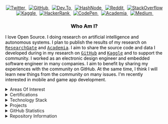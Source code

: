 [comment]: # "####################################################################"
[comment]: # "Social Networks"
[comment]: # "In this section, different social media links will be shared to"
[comment]: # "interact with the community. The order of the icons from left to"
[comment]: # "right is below:"
[comment]: # "1. Twitter"
[comment]: # "2. GitHub"
[comment]: # "3. HashNode"
[comment]: # "4. Reddit"
[comment]: # "5. StackOverflow"
[comment]: # "6. Kaggle"
[comment]: # "7. HackerRank"
[comment]: # "8. Academia"
[comment]: # "9. Medium"
[comment]: # "####################################################################"

<p align="center">
    <a href="https://twitter.com/sercansebetci" target="_blank" rel="nofollow">
        <img src="https://github.com/sebetci/sebetci/blob/main/images/networks/twitter.svg" alt="Twitter" width="30px" height="30px" />
    </a> &nbsp;
    <a href="https://github.com/sebetci" target="_blank" rel="nofollow">
        <img src="https://github.com/sebetci/sebetci/blob/main/images/networks/github.svg" alt="GitHub" width="30px" height="30px" />
    </a> &nbsp;
    <a href="https://dev.to/@sercan" target="_blank" rel="nofollow">
        <img src="https://github.com/sebetci/sebetci/blob/main/images/networks/dev.svg" alt="Dev.To" width="30px" height="30px" />
    </a> &nbsp;
    <a href="https://hashnode.com/@sercan" target="_blank" rel="nofollow">
        <img src="https://github.com/sebetci/sebetci/blob/main/images/networks/hashnode.svg" alt="HashNode" width="30px" height="30px" />
    </a> &nbsp;
    <a href="https://www.reddit.com/user/sercansebetci" target="_blank" rel="nofollow">
        <img src="https://github.com/sebetci/sebetci/blob/main/images/networks/reddit.svg" alt="Reddit" width="30px" height="30px" />
    </a> &nbsp;
    <a href="https://stackoverflow.com/users/15032688/" target="_blank" rel="nofollow">
        <img src="https://github.com/sebetci/sebetci/blob/main/images/networks/stackoverflow.svg" alt="StackOverflow" width="30px" height="30px" />
    </a> &nbsp;
    <a href="https://www.kaggle.com/sercansebetci" target="_blank" rel="nofollow">
        <img src="https://github.com/sebetci/sebetci/blob/main/images/networks/kaggle.svg" alt="Kaggle" width="30px" height="30px" />
    </a> &nbsp;
    <a href="https://www.hackerrank.com/sercansebetci" target="_blank" rel="nofollow" style="width:200%">
        <img src="https://github.com/sebetci/sebetci/blob/main/images/networks/hackerrank.svg" alt="HackerRank" width="30px" height="30px" />
    </a> &nbsp;
    <a href="https://codepen.io/sercansebetci" rel="nofollow" style="width:200%">
        <img src="https://github.com/sebetci/sebetci/blob/main/images/networks/codepen.svg" alt="CodePen" width="30px" height="30px" />
    </a> &nbsp;
    <a href="https://marmara.academia.edu/sercansebetci" target="_blank" rel="nofollow" style="width:200%">
        <img src="https://github.com/sebetci/sebetci/blob/main/images/networks/academia.svg" alt="Academia" width="30px" height="30px" />
    </a> &nbsp;
    <a href="https://medium.com/@sercansebetci" target="_blank" rel="nofollow" style="width:200%">
        <img src="https://github.com/sebetci/sebetci/blob/main/images/networks/medium.svg" alt="Medium" width="30px" height="30px" />
    </a> &nbsp;
</p>

[comment]: # "####################################################################"
[comment]: # "Personal Information"
[comment]: # "This partition should have the following components:"
[comment]: # "(1) Personal Education Information"
[comment]: # "(2) Personal and Global Purposes"
[comment]: # "(3) Personal and Global Goals"
[comment]: # "(4) Personal Interest"
[comment]: # "(5) Current Technology Stack"
[comment]: # "(6) Academic Manifesto"
[comment]: # "(7) Respect for Nature and Peope"
[comment]: # "(8) Good Statement of Intent"
[comment]: # "####################################################################"

<div class="header">   

<!-- Original Image Size: 208 x 58
<p align="center">
    <a href="https://stackoverflow.com/users/15032688/sercan-sebet%c3%a7i"><img src="https://stackoverflow.com/users/flair/15032688.png?theme=dark" width="166" height="46" alt="profile for Sercan Sebet&#231;i at Stack Overflow, Q&amp;A for professional and enthusiast programmers" title="profile for Sercan Sebet&#231;i at Stack Overflow, Q&amp;A for professional and enthusiast programmers"></a>
</p>
-->
    
<h3 style="color:black;" align="center">Who Am I?</h3>

<p style="color:black;">I love Open Source. I doing research on artificial intelligence and autonomous systems. I plan to publish the results of my research on <kbd><a href="https://www.researchgate.net/profile/Sercan_Sebetci2">ResearchGate</a></kbd>  and <kbd><a href="https://marmara.academia.edu/sercansebetci">Academia</a></kbd>. I aim to share the source code and data I developed during in my research on <kbd><a href="https://github.com/sebetci">GitHub</a></kbd> and <kbd><a href="https://www.kaggle.com/sercansebetci">Kaggle</a></kbd> and to support the community. I worked as an electronic design engineer and embedded software engineer in many companies. I aim to benefit by sharing my experiences with the community on GitHub. At the same time, I think I will learn new things from the community on many issues. I'm recently interested in mobile and game app development.
</p>
</div>

[comment]: # "####################################################################"
[comment]: # "Areas Of Interest"
[comment]: # "Technology space of interest will be listed in this section."
[comment]: # "####################################################################"

<details>
<summary>Areas Of Interest</summary>
    <p></p>
    <ul>
        <li>Space Technologies (Robotic and Communication Subsystems)</li>
        <li>Autonomous Unmanned Control Systems (UAVs, UUV, etc.)</li>
        <li>AI Technologies (Machine Learning, Artificial Neural Networks, Fuzzy Logic, etc.)</li>
        <li>Computer Vision (Real-Time Image Processing)</li>
        <li>Mobile Application Development</li>
        <li>Full-Stack Web Development</li>
        <li>Embedded Software Development</li>
    </ul>
</details>

[comment]: # "####################################################################"
[comment]: # "Certifications"
[comment]: # "Certificate information will be shared in this section."
[comment]: # "####################################################################"

<details>
<summary>Certifications</summary>
</details>

[comment]: # "####################################################################"
[comment]: # "Tech Stack"
[comment]: # "The Tech Stack of interest will be shared."
[comment]: # "####################################################################"

[comment]: # "####################################################################"
[comment]: # "Programming Languages"
[comment]: # "Common programming languages will be listed in this section."
[comment]: # "####################################################################"

[comment]: # "####################################################################"
[comment]: # "Frameworks of Interest"
[comment]: # "Frameworks of interest will be shared as a list in this section."
[comment]: # "####################################################################"

<details>
    <summary>Technology Stack</summary>
</details>

[comment]: # "####################################################################"
[comment]: # "Projects"
[comment]: # "Project information will be shared in this section."
[comment]: # "####################################################################"

<details>
    <summary>Projects</summary>
    <table align="center" style="margin:0px auto;">
        <thread align="center">
            <tr border="none" align="center">
                <td><b>Projects</b></td>
                <td><b>Stars</b></td>
                <td><b>Forks</b></td>
                <td><b>Issues</b></td>
                <td><b>Pull Requests</b></td>
            </tr>
        </thread>
        <tbody>
            <tr border="none" align="center">
                <td><a href="https://github.com/sebetci"><b>sebetci</b></a></td>
                <td><img alt="Stars" src="https://img.shields.io/github/stars/sebetci/sebetci?style=flat&labelColor=343b41"/></td>
                <td><img alt="Forks" src="https://img.shields.io/github/forks/sebetci/sebetci?style=flat&labelColor=343b41"/></td>
                <td><img alt="Issues" src="https://img.shields.io/github/issues/sebetci/sebetci?style=flat&labelColor=343b41"/></td>
                <td><img alt="Pull Requests" src="https://img.shields.io/github/issues-pr/sebetci/sebetci?style=flat&labelColor=343b41"/></td>
            </tr>
            <tr border="none" align="center">
                <td><a href="https://github.com/sebetci"><b>sebetci.github.io</b></a></td>
                <td><img alt="Stars" src="https://img.shields.io/github/stars/sebetci/sebetci.github.io?style=flate&labelColor=343b41"/></td>
                <td><img alt="Forks" src="https://img.shields.io/github/forks/sebetci/sebetci.github.io?style=flat&labelColor=343b41"/></td>
                <td><img alt="Issues" src="https://img.shields.io/github/issues/sebetci/sebetci.github.io?style=flat&labelColor=343b41"/></td>
                <td><img alt="PRs" src="https://img.shields.io/github/issues-pr/sebetci/sebetci.github.io?style=flat&labelColor=343b41"/></td>
            </tr>
        </tbody>
    </table>
</details>

[comment]: # "####################################################################"
[comment]: # "GitHub Statistics"
[comment]: # "GitHub Stats will be shared in this section."
[comment]: # "Metrics Source: https://metrics.lecoq.io/"
[comment]: # "Method: ../.github/workflows/animation.yaml"
[comment]: # "####################################################################"

<details>
    <summary>GitHub Statistics</summary>
    <table>
        <tbody>
            <tr>
                <th align="center">Statistics</th>
                <th align="center">Contributions</th>
            </tr>
            <td align="center">
                <img alt="" width="400" src="https://github.com/sebetci/sebetci/blob/main/github-metrics.svg">
                <img width="900" height="1" alt="">
            </td>
            <td align="center">
                <p><b>GitHub User Contributions Graph</b></p>
                <img alt="" width="400" src="https://raw.githubusercontent.com/sebetci/sebetci/output/github-contribution-grid-snake.svg">
                <img width="900" height="1" alt="">
                <br></br>
                <p><b>User Contributions</b></p>
                <a href="https://badges.pufler.dev/contributors/sebetci/sebetci?size=50&padding=5&bots=true">
                    <img src="https://badges.pufler.dev/contributors/sebetci/sebetci?size=50&padding=5&bots=true" alt="Contributing"/>
                </a>
            </td>
        </tbody>
    </table>
</details>

[comment]: # "####################################################################"
[comment]: # "Repository Information"
[comment]: # "Repository information will be checked in this section."
[comment]: # "Metrics Source: https://github.com/gaurav-nelson/github-action-markdown-link-check"
[comment]: # "Method: ../.github/workflow/markdown.yaml"
[comment]: # "Metrics Source: https://github.com/lowlighter/metrics"
[comment]: # "Method: ../.github/workflow/metrics.yaml"
[comment]: # "Metrics Source: https://github.com/divykj/wakatime-charts"
[comment]: # "Method: ../.github/workflow/wakatime.yaml"
[comment]: # "Metrics Source: https://github.com/r-lib/actions"
[comment]: # "Method: ../.github/workflow/twitter.yaml"
[comment]: # "####################################################################"

<details>
<summary>Repository Information</summary>
<p align="center">
     <a href="https://saythanks.io/to/sercansebetci@gmail.com">
        <img src="https://img.shields.io/badge/Say%20Thanks-Sercan-ffe80c.svg" alt="Say Thanks"/>
    </a>
    <a href="https://sebetci.github.io/">
        <img src="https://img.shields.io/badge/Website-live-ffe80c?style=flat" alt="Portfolio"/>
    </a>
    <a href="https://github.com/sebetci/sebetci/pulls">
        <img src="https://img.shields.io/badge/PRs-new-blueviolet.svg?style=flat" alt="PRs"/>
    </a>
    <a href="https://github.com/sebetci/sebetci">
        <img src="https://img.shields.io/badge/Made%20with-markdown-blue.svg" alt="Made With Markdown"/>
    </a>
    <a href="https://github.com/sebetci/sebetci">
        <img src="https://img.shields.io/badge/License-MIT-blue.svg" alt="License"/>
    </a>
    <a href="https://github.com/sebetci/sebetci">
        <img src="https://visitor-badge.glitch.me/badge?page_id=sebetci.sebetci" alt="Visitors"/>
    </a>
    <a href="https://github.com/sebetci/">
        <img src="https://badgen.net/badge/Open%20Source/Yes/blue?icon=github" alt="Open Source"/>
    </a>
    <a href="https://github.com/sebetci/sebetci/actions/workflows/markdown.yaml">
        <img src="https://github.com/sebetci/sebetci/actions/workflows/markdown.yaml/badge.svg" alt="Markdown"/>
    </a>
    <a href="https://github.com/sebetci/sebetci/actions/workflows/metrics.yaml">
        <img src="https://github.com/sebetci/sebetci/actions/workflows/metrics.yaml/badge.svg?branch=main" alt="Metrics"/>
    </a>
    <a href="https://github.com/sebetci/sebetci/actions/workflows/wakatime.yaml">
        <img src="https://github.com/sebetci/sebetci/actions/workflows/wakatime.yaml/badge.svg" alt="WakaTime"/>
    </a>
</p>
</details>
